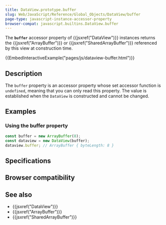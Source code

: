 ```yaml
---
title: DataView.prototype.buffer
slug: Web/JavaScript/Reference/Global_Objects/DataView/buffer
page-type: javascript-instance-accessor-property
browser-compat: javascript.builtins.DataView.buffer
---
```




The **`buffer`** accessor property of {{jsxref("DataView")}} instances returns the {{jsxref("ArrayBuffer")}} or {{jsxref("SharedArrayBuffer")}} referenced by this view at construction time.

{{EmbedInteractiveExample("pages/js/dataview-buffer.html")}}

## Description

The `buffer` property is an accessor property whose set accessor function is `undefined`, meaning that you can only read this property. The value is established when the `DataView` is constructed and cannot be changed.

## Examples

### Using the buffer property

```js
const buffer = new ArrayBuffer(8);
const dataview = new DataView(buffer);
dataview.buffer; // ArrayBuffer { byteLength: 8 }
```

## Specifications



## Browser compatibility



## See also

- {{jsxref("DataView")}}
- {{jsxref("ArrayBuffer")}}
- {{jsxref("SharedArrayBuffer")}}
